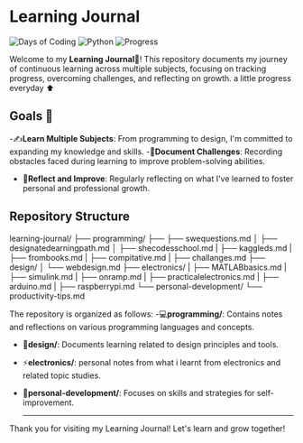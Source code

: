 # Learning Journal

![Days of Coding](https://img.shields.io/badge/Days%20of%20Coding-4-orange) ![Python](https://img.shields.io/badge/Python-3.9-blue) ![Progress](https://img.shields.io/badge/Progress-5%25-brightgreen)

Welcome to my **Learning Journal📔**! This repository documents my journey of continuous learning across multiple subjects, focusing on tracking progress, overcoming challenges, and reflecting on growth.
a little progress everyday ⬆️
## Goals 🎯

-✍️**Learn Multiple Subjects**: From programming to design, I'm committed to expanding my knowledge and skills.
-📓**Document Challenges**: Recording obstacles faced during learning to improve problem-solving abilities.
- 🚀**Reflect and Improve**: Regularly reflecting on what I've learned to foster personal and professional growth.

## Repository Structure

learning-journal/
├── programming/
├── ├── swequestions.md
│   ├── designatedearningpath.md
│   ├── shecodesschool.md
|   ├── kaggleds.md
|   ├── frombooks.md
|   ├── compitative.md
|   ├── challanges.md
├── design/
│   └── webdesign.md
├── electronics/
|   ├── MATLABbasics.md 
|   ├── simulink.md
|   ├── onramp.md
|   ├── practicalelectronics.md
|   ├── arduino.md
|   ├── raspberrypi.md
└── personal-development/
    └── productivity-tips.md


The repository is organized as follows:
-💻**programming/**: Contains notes and reflections on various programming languages and concepts.
- 🎨**design/**: Documents learning related to design principles and tools.
- ⚡**electronics/**: personal notes from what i learnt from electronics and related topic studies.
- 🌱**personal-development/**: Focuses on skills and strategies for self-improvement.

  ---

Thank you for visiting my Learning Journal! Let's learn and grow together!


